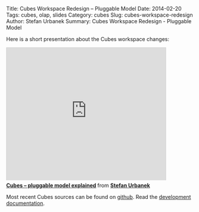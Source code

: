 Title: Cubes Workspace Redesign – Pluggable Model
Date: 2014-02-20
Tags: cubes, olap, slides
Category: cubes
Slug: cubes-workspace-redesign
Author: Stefan Urbanek
Summary: Cubes Workspace Redesign - Pluggable Model

Here is a short presentation about the Cubes workspace changes:

<iframe src="http://www.slideshare.net/slideshow/embed_code/31578703?rel=0" width="427" height="356" frameborder="0" marginwidth="0" marginheight="0" scrolling="no" style="border:1px solid #CCC; border-width:1px 1px 0; margin-bottom:5px; max-width: 100%;" allowfullscreen> </iframe> <div style="margin-bottom:5px"> <strong> <a href="https://www.slideshare.net/Stiivi/cubes-pluggable-model" title="Cubes – pluggable model explained" target="_blank">Cubes – pluggable model explained</a> </strong> from <strong><a href="http://www.slideshare.net/Stiivi" target="_blank">Stefan Urbanek</a></strong> </div>

Most recent Cubes sources can be found on [github](https://github.com/Stiivi/cubes).
Read the [development documentation](http://cubes.databrewery.org/dev/doc).


